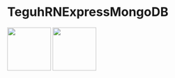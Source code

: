 # TeguhRNExpressMongoDB

<p float="left">
  <img src="/https://github.com/haritskoding/TeguhRNExpressMongoDB/blob/main/ss1.jpeg" width="100" />
  <img src="/https://github.com/haritskoding/TeguhRNExpressMongoDB/blob/main/ss2.jpeg" width="100" /> 
</p>
